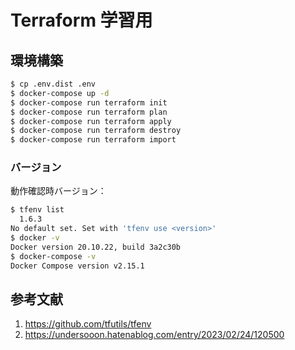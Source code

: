 # Terraform 学習用

## 環境構築

```sh
$ cp .env.dist .env
$ docker-compose up -d
$ docker-compose run terraform init
$ docker-compose run terraform plan
$ docker-compose run terraform apply
$ docker-compose run terraform destroy
$ docker-compose run terraform import
```

### バージョン

動作確認時バージョン：

```sh
$ tfenv list                                                                                                                                0.142s 16:03
  1.6.3
No default set. Set with 'tfenv use <version>'
$ docker -v                                                                                                                                 0.435s 16:04
Docker version 20.10.22, build 3a2c30b
$ docker-compose -v                                                                                                                         0.236s 16:13
Docker Compose version v2.15.1
```

## 参考文献

1. https://github.com/tfutils/tfenv
1. https://undersooon.hatenablog.com/entry/2023/02/24/120500
